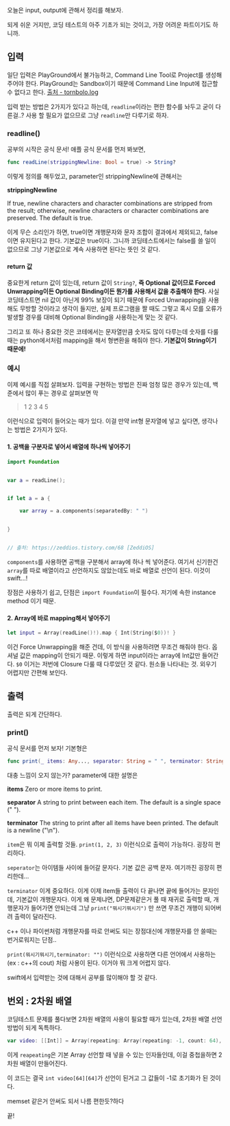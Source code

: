 오늘은 input, output에 관해서 정리를 해보자.

되게 쉬운 거지만, 코딩 테스트의 아주 기초가 되는 것이고, 가장 어려운 파트이기도 하니까.

## 입력

일단 입력은 PlayGround에서 불가능하고, Command Line Tool로 Project를 생성해 주어야 한다.
PlayGround는 Sandbox이기 때문에 Command Line Input에 접근할 수 없다고 한다.
[출처 - tornbolo.log](https://velog.io/@tornbolo/Swift-1-Swift-IO-Xcode에서-input-받기)

입력 받는 방법은 2가지가 있다고 하는데, `readline`이라는 편한 함수를 놔두고 굳이 다른걸..? 사용 할 필요가 없으므로 그냥 `readline`만 다루기로 하자.

### readline()

공부의 시작은 공식 문서! 애플 공식 문서를 먼저 봐보면,
```swift
func readLine(strippingNewline: Bool = true) -> String?
```
이렇게 정의를 해두었고,  parameter인 strippingNewline에 관해서는 

**strippingNewline**

If true, newline characters and character combinations are stripped from the result; otherwise, newline characters or character combinations are preserved. The default is true.

이게 무슨 소리인가 하면, true이면 개행문자와 문자 조합이 결과에서 제외되고, false이면 유지된다고 한다. 기본값은 true이다.
그니까 코딩테스트에서는 false를 쓸 일이 없으므로 그냥 기본값으로 계속 사용하면 된다는 뜻인 것 같다.

#### return 값
중요한게 return 값이 있는데, return 값이 `String?`, **즉 Optional 값이므로 Forced Unwrapping이든 Optional Binding이든 뭔가를 사용해서 값을 추출해야 한다.**
사실 코딩테스트면 nil 값이 아닌게 99% 보장이 되기 때문에 Forced Unwrapping을 사용해도 무방할 것이라고 생각이 들지만, 실제 프로그램을 짤 때도 그렇고 혹시 모를 오류가 발생할 경우를 대비해 Optional Binding을 사용하는게 맞는 것 같다.

그리고 또 하나 중요한 것은 코테에서는 문자열만큼 숫자도 많이 다루는데 숫자를 다룰 때는 python에서처럼 mapping을 해서 형변환을 해줘야 한다. 
**기본값이 String이기 때문에!**

### 예시
이제 예시를 직접 살펴보자. 입력을 구현하는 방법은 진짜 엄청 많은 경우가 있는데, 백준에서 많이 푸는 경우로 살펴보면 막
> 1 2 3 4 5

이런식으로 입력이 들어오는 때가 있다.
이걸 만약 int형 문자열에 넣고 싶다면, 생각나는 방법은 2가지가 있다.

#### 1. 공백을 구분자로 넣어서 배열에 하나씩 넣어주기

```swift
import Foundation


var a = readLine();


if let a = a {

    var array = a.components(separatedBy: " ")


}


// 출처: https://zeddios.tistory.com/68 [ZeddiOS]
```
`components`를 사용하면 공백을 구분해서 array에 하나 씩 넣어준다.
여기서 신기한건 `array`를 따로 배열이라고 선언하지도 않았는데도 바로 배열로 선언이 된다. 이것이 swift...!

장점은 사용하기 쉽고, 단점은 `import Foundation`이 필수다. 저기에 속한 instance method 이기 때문.

#### 2. Array에 바로 mapping해서 넣어주기

```swift
let input = Array(readLine()!).map { Int(String($0))! }
```
이건 Force Unwrapping을 해준 건데, 이 방식을 사용하려면 무조건 해줘야 한다. 옵셔널 값은 mapping이 안되기 때문.
이렇게 하면 input이라는 array에 Int값만 들어간다. `$0` 이거는 저번에 Closure 다룰 때 다루었던 것 같다. 원소들 나타내는 것.
외우기 어렵지만 간편해 보인다.

## 출력

출력은 되게 간단하다.

### print()
공식 문서를 먼저 보자! 기본형은
```swift
func print(_ items: Any..., separator: String = " ", terminator: String = "\n")
``` 
대충 느낌이 오지 않는가? parameter에 대한 설명은

**items**
Zero or more items to print.

**separator**
A string to print between each item. The default is a single space (" ").

**terminator**
The string to print after all items have been printed. The default is a newline ("\n").

`item`은 뭐 이제 출력할 것들. `print(1, 2, 3)` 이런식으로 출력이 가능하다. 굉장히 편리하다.

`seperator`는 아이템들 사이에 들어갈 문자다. 기본 값은 공백 문자.
여기까진 굉장히 편리한데...

`terminator` 이게 중요하다. 이게 이제 item들 출력이 다 끝나면 끝에 들어가는 문자인데, 기본값이 개행문자다. 이게 왜 문제냐면, DP문제같은거 풀 때 재귀로 출력할 때, 개행문자가 들어가면 안되는데 그냥 `print("뭐시기뭐시기")` 만 쓰면 무조건 개행이 되어버려 출력이 달라진다.

c++ 이나 파이썬처럼 개행문자를 따로 안써도 되는 장점대신에 개행문자를 안 쓸때는 번거로워지는 단점..

`print(뭐시기뭐시기,terminator: "")` 이런식으로 사용하면 다른 언어에서 사용하는(ex : c++의 cout) 처럼 사용이 된다. 이거야 뭐 크게 어렵지 않다.

swift에서 입력받는 것에 대해서 공부를 많이해야 할 것 같다.

## 번외 : 2차원 배열

코딩테스트 문제를 풀다보면 2차원 배열의 사용이 필요할 때가 있는데, 2차원 배열 선언 방법이 되게 독특하다.

```swift
var video: [[Int]] = Array(repeating: Array(repeating: -1, count: 64), count: 64)
```
이게 `reapeating`은 기본 Array 선언할 때 넣을 수 있는 인자들인데, 이걸 중첩을하면 2차원 배열이 만들어진다.

이 코드는 결국 `int video[64][64]`가 선언이 된거고 그 값들이 -1로 초기화가 된 것이다.

memset 같은거 안써도 되서 나름 편한듯?하다

끝!
